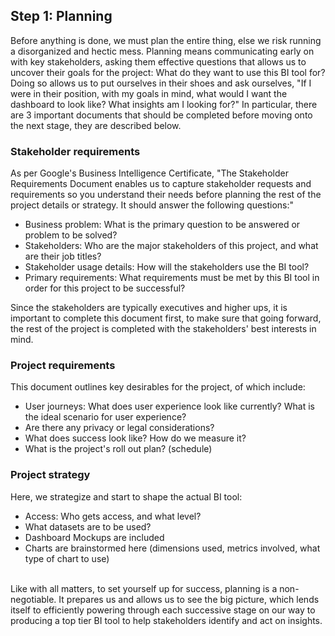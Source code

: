 ## Step 1: Planning
Before anything is done, we must plan the entire thing, else we risk running a disorganized and hectic mess. Planning means communicating early on with key stakeholders, asking them effective questions that allows us to uncover their goals for the project: What do they want to use this BI tool for? Doing so allows us to put ourselves in their shoes and ask ourselves, "If I were in their position, with my goals in mind, what would I want the dashboard to look like? What insights am I looking for?" In particular, there are 3 important documents that should be completed before moving onto the next stage, they are described below.

### Stakeholder requirements
As per Google's Business Intelligence Certificate, "The Stakeholder Requirements Document enables us to capture stakeholder requests and requirements so you understand their needs before planning the rest of the project details or strategy. It should answer the following questions:"
- Business problem: What is the primary question to be answered or problem to be solved?
- Stakeholders: Who are the major stakeholders of this project, and what are their job titles? 
- Stakeholder usage details: How will the stakeholders use the BI tool?
- Primary requirements: What requirements must be met by this BI tool in order for this project to be successful?

Since the stakeholders are typically executives and higher ups, it is important to complete this document first, to make sure that going forward, the rest of the project is completed with the stakeholders' best interests in mind.

### Project requirements
This document outlines key desirables for the project, of which include:
- User journeys: What does user experience look like currently? What is the ideal scenario for user experience?
- Are there any privacy or legal considerations?
- What does success look like? How do we measure it?
- What is the project's roll out plan? (schedule)

### Project strategy
Here, we strategize and start to shape the actual BI tool:
- Access: Who gets access, and what level?
- What datasets are to be used?
- Dashboard Mockups are included
- Charts are brainstormed here (dimensions used, metrics involved, what type of chart to use)

<br>
Like with all matters, to set yourself up for success, planning is a non-negotiable. It prepares us and allows us to see the big picture, which lends itself to efficiently powering through each successive stage on our way to producing a top tier BI tool to help stakeholders identify and act on insights.
